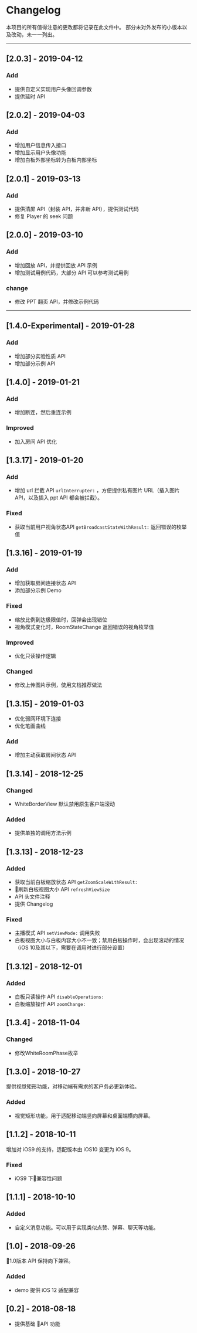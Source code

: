 # Changelog
本项目的所有值得注意的更改都将记录在此文件中。
部分未对外发布的小版本以及改动，未一一列出。

---

## [2.0.3] - 2019-04-12
### Add
- 提供自定义实现用户头像回调参数
- 提供延时 API

## [2.0.2] - 2019-04-03
### Add
- 增加用户信息传入接口
- 增加显示用户头像功能
- 增加白板外部坐标转为白板内部坐标

## [2.0.1] - 2019-03-13
### Add
- 提供清屏 API（封装 API，并非新 API），提供测试代码
- 修复 Player 的 seek 问题

## [2.0.0] - 2019-03-10
### Add
- 增加回放 API，并提供回放 API 示例
- 增加测试用例代码，大部分 API 可以参考测试用例
### change
- 修改 PPT 翻页 API，并修改示例代码

---

## [1.4.0-Experimental] - 2019-01-28
### Add
- 增加部分实验性质 API
- 增加部分示例 API

## [1.4.0] - 2019-01-21
### Add
- 增加断连，然后重连示例
### Improved
- 加入房间 API 优化

## [1.3.17] - 2019-01-20
### Add
-  增加 url 拦截 API `urlInterrupter:` ，方便提供私有图片 URL（插入图片 API，以及插入 ppt API 都会被拦截）。
### Fixed
- 获取当前用户视角状态API `getBroadcastStateWithResult:` 返回错误的枚举值

## [1.3.16] - 2019-01-19
### Add
- 增加获取房间连接状态 API
- 添加部分示例 Demo
### Fixed
- 缩放比例到达极限值时，回弹会出现错位
- 视角模式变化时，RoomStateChange 返回错误的视角枚举值
### Improved
- 优化只读操作逻辑
### Changed
- 修改上传图片示例，使用文档推荐做法

## [1.3.15] - 2019-01-03
- 优化弱网环境下连接
- 优化笔画曲线
### Add
- 增加主动获取房间状态 API

## [1.3.14] - 2018-12-25
### Changed
- WhiteBorderView 默认禁用原生客户端滚动
### Added
- 提供单独的调用方法示例

## [1.3.13] - 2018-12-23
### Added
- 获取当前白板缩放状态 API `getZoomScaleWithResult:`
- 刷新白板视图大小 API `refreshViewSize`
- API 头文件注释
- 提供 Changelog

### Fixed
- 主播模式 API `setViewMode:` 调用失败
- 白板视图大小与白板内容大小不一致；禁用白板操作时，会出现滚动的情况（iOS 10及其以下，需要在调用时进行部分设置）

## [1.3.12] - 2018-12-01
### Added
- 白板只读操作 API `disableOperations:`
- 白板缩放操作 API `zoomChange:`

## [1.3.4] - 2018-11-04
### Changed
- 修改WhiteRoomPhase枚举

## [1.3.0] - 2018-10-27
提供视觉矩形功能，对移动端有需求的客户务必更新体验。

### Added
- 视觉矩形功能，用于适配移动端竖向屏幕和桌面端横向屏幕。

## [1.1.2] - 2018-10-11
增加对 iOS9 的支持，适配版本由 iOS10 变更为 iOS 9。

### Fixed
- iOS9 下兼容性问题

## [1.1.1] - 2018-10-10
### Added
- 自定义消息功能。可以用于实现类似点赞、弹幕、聊天等功能。

## [1.0] - 2018-09-26
1.0版本 API 保持向下兼容。

### Added
- demo 提供 iOS 12 适配兼容

## [0.2] - 2018-08-18
- 提供基础 API 功能
